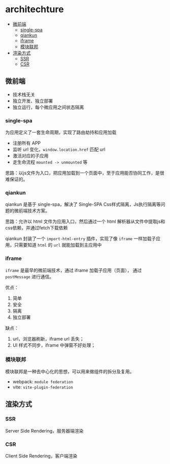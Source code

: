# architechture

- [微前端](#微前端)
  - [single-spa](#single-spa)
  - [qiankun](#qiankun)
  - [iframe](#iframe)
  - [模块联邦](#模块联邦)
- [渲染方式](#渲染方式)
  - [SSR](#ssr)
  - [CSR](#csr)

## 微前端

- 技术栈无关
- 独立开发、独立部署
- 独立运行，每个微应用之间状态隔离

### single-spa

为应用定义了一套生命周期，实现了路由劫持和应用加载

- 注册所有 APP
- 监听 url 变化，`window.location.href` 匹配 url
- 激活对应的子应用
- 走生命流程 `mounted -> unmounted` 等

思路：以js文件为入口，把应用加载到一个页面中，至于应用能否协同工作，是很难保证的。

### qiankun

qiankun 是基于 single-spa，解决了 Single-SPA Css样式隔离，Js执行隔离等问题的微前端技术方案。

思路：允许以 html 文件为应用入口，然后通过一个 html 解析器从文件中提取js和css依赖，并通过fetch下载依赖

qiankun 封装了一个 `import-html-entry` 插件，实现了像 `iframe` 一样加载子应用，只需要知道 `html` 的 `url` 就能加载到主应用中

### iframe

`iframe` 是最早的微前端技术，通过 iframe 加载子应用（页面）， 通过 `postMessage` 进行通信。

优点：

1. 简单
2. 安全
3. 隔离
4. 独立部署

缺点：

1. url，浏览器刷新，iframe url 丢失；
2. UI 样式不同步，iframe 中弹窗不好处理；

### 模块联邦

模块联邦是一种去中心化的思想，可以用来做组件的拆分及复用。

- webpack: `module federation`
- vite: `vite-plugin-federation`

## 渲染方式

### SSR

Server Side Rendering，服务器端渲染

### CSR

Client Side Rendering，客户端渲染
